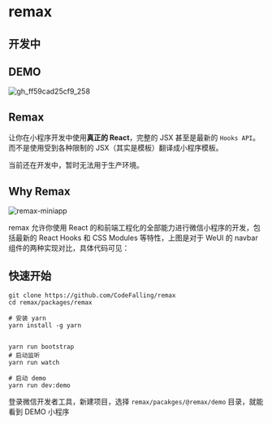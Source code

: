 # remax

## 开发中

## DEMO

![gh_ff59cad25cf9_258](https://user-images.githubusercontent.com/5436704/51023486-fda79300-15c1-11e9-967f-519d8fe29370.jpg)

## Remax

让你在小程序开发中使用**真正的 React**，完整的 JSX 甚至是最新的 `Hooks API`。而不是使用受到各种限制的 JSX（其实是模板）翻译成小程序模板。

当前还在开发中，暂时无法用于生产环境。

## Why Remax
![remax-miniapp](https://user-images.githubusercontent.com/5436704/50967966-ad262c00-1514-11e9-8991-3a702804afcb.jpg)

remax 允许你使用 React 的和前端工程化的全部能力进行微信小程序的开发，包括最新的 React Hooks 和 CSS Modules 等特性，上图是对于 WeUI 的 navbar 组件的两种实现对比，具体代码可见：

## 快速开始

```shell
git clone https://github.com/CodeFalling/remax
cd remax/packages/remax

# 安装 yarn
yarn install -g yarn


yarn run bootstrap
# 启动监听
yarn run watch

# 启动 demo
yarn run dev:demo
```

登录微信开发者工具，新建项目，选择 `remax/pacakges/@remax/demo` 目录，就能看到 DEMO 小程序
